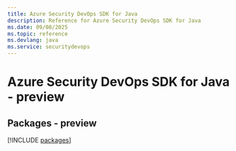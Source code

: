 ```yaml
---
title: Azure Security DevOps SDK for Java
description: Reference for Azure Security DevOps SDK for Java
ms.date: 09/08/2025
ms.topic: reference
ms.devlang: java
ms.service: securitydevops
---
```

# Azure Security DevOps SDK for Java - preview
## Packages - preview
[!INCLUDE [packages](security-devops-index.md)]